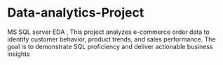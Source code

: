 # Data-analytics-Project
MS SQL server EDA ,
This project analyzes e-commerce order data to identify customer behavior, product trends, and sales performance. The goal is to demonstrate SQL proficiency and deliver actionable business insights
